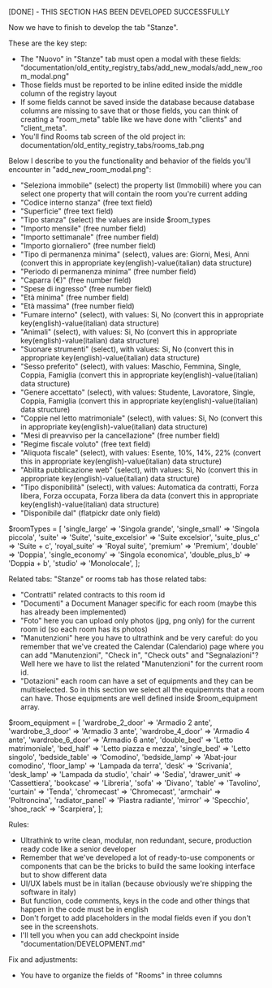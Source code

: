 [DONE] - THIS SECTION HAS BEEN DEVELOPED SUCCESSFULLY

Now we have to finish to develop the tab "Stanze".

These are the key step:
- The "Nuovo" in "Stanze" tab must open a modal with these fields: "documentation/old_entity_registry_tabs/add_new_modals/add_new_room_modal.png"
- Those fields must be reported to be inline edited inside the middle column of the registry layout
- If some fields cannot be saved inside the database because database columns are missing to save that or those fields, you can think of creating a "room_meta" table like we have done with "clients" and "client_meta".
- You'll find Rooms tab screen of the old project in: documentation/old_entity_registry_tabs/rooms_tab.png

Below I describe to you the functionality and behavior of the fields you'll encounter in "add_new_room_modal.png":
- "Seleziona immobile" (select) the property list (Immobili) where you can select one property that will contain the room you're current adding 
- "Codice interno stanza" (free text field)
- "Superficie" (free text field)
- "Tipo stanza" (select) the values are inside $room_types
- "Importo mensile" (free number field)
- "Importo settimanale" (free number field)
- "Importo giornaliero" (free number field)
- "Tipo di permanenza minima" (select), values are: Giorni, Mesi, Anni (convert this in appropriate key(english)-value(italian) data structure)
- "Periodo di permanenza minima" (free number field)
- "Caparra (€)" (free number field)
- "Spese di ingresso" (free number field)
- "Età minima" (free number field)
- "Età massima" (free number field)
- "Fumare interno" (select), with values: Si, No (convert this in appropriate key(english)-value(italian) data structure)
- "Animali" (select), with values: Si, No (convert this in appropriate key(english)-value(italian) data structure)
- "Suonare strumenti" (select), with values: Si, No (convert this in appropriate key(english)-value(italian) data structure)
- "Sesso preferito" (select), with values: Maschio, Femmina, Single, Coppia, Famiglia (convert this in appropriate key(english)-value(italian) data structure)
- "Genere accettato" (select), with values: Studente, Lavoratore, Single, Coppia, Famiglia (convert this in appropriate key(english)-value(italian) data structure)
- "Coppie nel letto matrimoniale" (select), with values: Si, No (convert this in appropriate key(english)-value(italian) data structure)
- "Mesi di preavviso per la cancellazione" (free number field)
- "Regime fiscale voluto" (free text field)
- "Aliquota fiscale" (select), with values: Esente, 10%, 14%, 22% (convert this in appropriate key(english)-value(italian) data structure)
- "Abilita pubblicazione web" (select), with values: Si, No (convert this in appropriate key(english)-value(italian) data structure)
- "Tipo disponibilità" (select), with values: Automatica da contratti, Forza libera, Forza occupata, Forza libera da data (convert this in appropriate key(english)-value(italian) data structure)
- "Disponibile dal" (flatpickr date only field)

$roomTypes = [
    'single_large' => 'Singola grande',
    'single_small' => 'Singola piccola',
    'suite' => 'Suite',
    'suite_excelsior' => 'Suite excelsior',
    'suite_plus_c' => 'Suite + c',
    'royal_suite' => 'Royal suite',
    'premium' => 'Premium',
    'double' => 'Doppia',
    'single_economy' => 'Singola economica',
    'double_plus_b' => 'Doppia + b',
    'studio' => 'Monolocale',
];

Related tabs:
"Stanze" or rooms tab has those related tabs:
- "Contratti" related contracts to this room id
- "Documenti" a Document Manager specific for each room (maybe this has already been implemented)
- "Foto" here you can upload only photos (jpg, png only) for the current room id (so each room has its photos)
- "Manutenzioni" here you have to ultrathink and be very careful: do you remember that we've created the Calendar (Calendario) page where you can add "Manutenzioni", "Check in", "Check outs" and "Segnalazioni"? Well here we have to list the related "Manutenzioni" for the current room id.
- "Dotazioni" each room can have a set of equipments and they can be multiselected. So in this section we select all the equipemnts that a room can have. Those equipments are well defined inside $room_equipment array.

$room_equipment = [
    'wardrobe_2_door' => 'Armadio 2 ante',
    'wardrobe_3_door' => 'Armadio 3 ante',
    'wardrobe_4_door' => 'Armadio 4 ante',
    'wardrobe_6_door' => 'Armadio 6 ante',
    'double_bed' => 'Letto matrimoniale',
    'bed_half' => 'Letto piazza e mezza',
    'single_bed' => 'Letto singolo',
    'bedside_table' => 'Comodino',
    'bedside_lamp' => 'Abat-jour comodino',
    'floor_lamp' => 'Lampada da terra',
    'desk' => 'Scrivania',
    'desk_lamp' => 'Lampada da studio',
    'chair' => 'Sedia',
    'drawer_unit' => 'Cassettiera',
    'bookcase' => 'Libreria',
    'sofa' => 'Divano',
    'table' => 'Tavolino',
    'curtain' => 'Tenda',
    'chromecast' => 'Chromecast',
    'armchair' => 'Poltroncina',
    'radiator_panel' => 'Piastra radiante',
    'mirror' => 'Specchio',
    'shoe_rack' => 'Scarpiera',
];

Rules:
- Ultrathink to write clean, modular, non redundant, secure, production ready code like a senior developer
- Remember that we've developed a lot of ready-to-use components or components that can be the bricks to build the same looking interface but to show different data
- UI/UX labels must be in italian (because obviously we're shipping the software in italy)
- But function, code comments, keys in the code and other things that happen in the code must be in english
- Don't forget to add placeholders in the modal fields even if you don't see in the screenshots.
- I'll tell you when you can add checkpoint inside "documentation/DEVELOPMENT.md"

Fix and adjustments:
- You have to organize the fields of "Rooms" in three columns